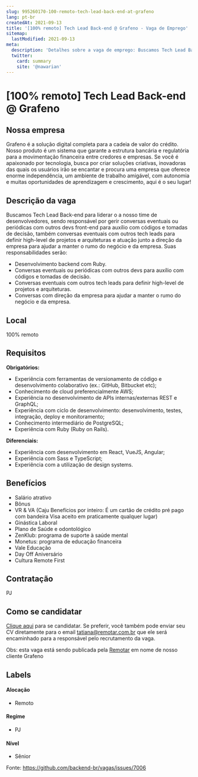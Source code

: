 ```yaml
---
slug: 995260170-100-remoto-tech-lead-back-end-at-grafeno
lang: pt-br
createdAt: 2021-09-13
title: '[100% remoto] Tech Lead Back-end @ Grafeno - Vaga de Emprego'
sitemap:
  lastModified: 2021-09-13
meta:
  description: 'Detalhes sobre a vaga de emprego: Buscamos Tech Lead Back-end para liderar o a nosso time de desenvolvedores, sendo responsável por gerir conversas eventuais ou periódicas com outros devs front-end para auxílio com códigos e tomadas de decisão, também conversas eventuais com outros tech leads para definir high-level de projetos e arquiteturas e atuação junto a direção da empresa para ajudar a manter o rumo do negócio e da empresa. Suas responsabilidades serão: - Desenvolvimento backend com Ruby. - Conversas eventuais ou periódicas com outros devs para auxílio com códigos e tomadas de decisão. - Conversas eventuais com outros tech leads para definir high-level de projetos e arquiteturas. - Conversas com direção da empresa para ajudar a manter o rumo do negócio e da empresa.'
  twitter:
    card: summary
    site: '@nawarian'
---
```


# [100% remoto] Tech Lead Back-end @ Grafeno

## Nossa empresa

Grafeno é a solução digital completa para a cadeia de valor do crédito. Nosso produto é um sistema que garante a estrutura bancária e regulatória para a movimentação financeira entre credores e empresas. Se você é apaixonado por tecnologia, busca por criar soluções criativas, inovadoras das quais os usuários irão se encantar e procura uma empresa que oferece enorme independência, um ambiente de trabalho amigável, com autonomia e muitas oportunidades de aprendizagem e crescimento, aqui é o seu lugar!

## Descrição da vaga

Buscamos Tech Lead Back-end para liderar o a nosso time de desenvolvedores, sendo responsável por gerir conversas eventuais ou periódicas com outros devs front-end para auxílio com códigos e tomadas de decisão, também conversas eventuais com outros tech leads para definir high-level de projetos e arquiteturas e atuação junto a direção da empresa para ajudar a manter o rumo do negócio e da empresa. Suas responsabilidades serão:

- Desenvolvimento backend com Ruby.
- Conversas eventuais ou periódicas com outros devs para auxílio com códigos e tomadas de decisão.
- Conversas eventuais com outros tech leads para definir high-level de projetos e arquiteturas.
- Conversas com direção da empresa para ajudar a manter o rumo do negócio e da empresa.


## Local

100% remoto

## Requisitos

**Obrigatórios:**

- Experiência com ferramentas de versionamento de código e desenvolvimento colaborativo (ex.: GitHub, Bitbucket etc);
- Conhecimento de cloud preferencialmente AWS;
- Experiência no desenvolvimento de APIs internas/externas REST e GraphQL;
- Experiência com ciclo de desenvolvimento: desenvolvimento, testes, integração, deploy e monitoramento;
- Conhecimento intermediário de PostgreSQL;
- Experiência com Ruby (Ruby on Rails).

**Diferenciais:**

- Experiência com desenvolvimento em React, VueJS, Angular;
- Experiência com Sass e TypeScript;
- Experiência com a utilização de design systems.

## Benefícios

- Salário atrativo
- Bônus
- VR & VA (Caju Benefícios por inteiro: É um cartão de crédito pré pago com bandeira Visa aceito em praticamente qualquer lugar)
- Ginástica Laboral 
- Plano de Saúde e odontológico
- ZenKlub: programa de suporte à saúde mental
- Monetus: programa de educação financeira
- Vale Educação
- Day Off Aniversário
- Cultura Remote First

## Contratação

PJ

## Como se candidatar

[Clique aqui](https://bit.ly/37XkAdM) para se candidatar. Se preferir, você também pode enviar seu CV diretamente para o email tatiana@remotar.com.br que ele será encaminhado para a responsável pelo recrutamento da vaga.

Obs: esta vaga está sendo publicada pela [Remotar](https://remotar.com.br/?utm_source=github) em nome de nosso cliente Grafeno


## Labels
<!-- retire os labels que não fazem sentido à vaga -->

#### Alocação
- Remoto

#### Regime
- PJ

#### Nível
- Sênior

Fonte: https://github.com/backend-br/vagas/issues/7006